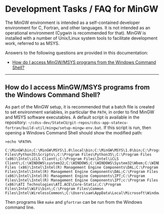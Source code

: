 # Development Tasks / FAQ for MinGW

The MinGW environment is intended as a self-contained developer environment for C, Fortran, and other languages.
It is not intended as an operational environment (Cygwin is recommended for that).
MinGW is installed with a number of Unix/Linux system tools to facilitate development work, referred to as MSYS.

Answers to the following questions are provided in this documentation:

* [How do I access MinGW/MSYS programs from the Windows Command Shell?](#how-do-i-access-mingwmsys-programs-from-the-windows-command-shell)

-----------------

## How do I access MinGW/MSYS programs from the Windows Command Shell?

As part of the MinGW setup, it is recommended that a batch file is created to set environment variables,
in particular the `PATH`, in order to find MinGW and MSYS software executables.
A default script is available in the repository:  `~/cdss-dev/StateCU/git-repos/cdss-app-statecu-fortran/build-util/mingw/setup-mingw-env.bat`.
If this script is run, then opening a Windows Command Shell should show the modified path:

```text
>echo %PATH%

C:\MinGW\bin;C:\MinGW\MSYS\1.0\local\bin;C:\MinGW\MSYS\1.0\bin;C:\Program Files\Python35\Scripts\;C:\Program Files\Python35\;C:\Program Files (x86)\Intel\iCLS Client\;C:\Program Files\Intel\iCLS Client\;C:\WINDOWS\system32;C:\WINDOWS;C:\WINDOWS\System32\Wbem;C:\WINDOWS\System32\WindowsPowerShell\v1.0\;C:\Program Files (x86)\Intel\Intel(R) Management Engine Components\DAL;C:\Program Files\Intel\Intel(R) Management Engine Components\DAL;C:\Program Files (x86)\Intel\Intel(R) Management Engine Components\IPT;C:\Program Files\Intel\Intel(R) Management Engine Components\IPT;c:\Program Files (x86)\ATI Technologies\ATI.ACE\Core-Static;C:\Program Files\Intel\WiFi\bin\;C:\Program Files\Common Files\Intel\WirelessCommon\;C:\Users\sam\AppData\Local\Microsoft\WindowsApps
```

Then programs like `make` and `gfortran` can be run from the Windows command line.
